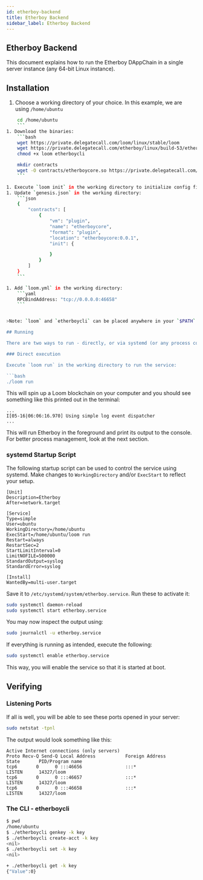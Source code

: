 ```yaml
---
id: etherboy-backend
title: Etherboy Backend
sidebar_label: Etherboy Backend
---
```


## Etherboy Backend

This document explains how to run the Etherboy DAppChain in a single server instance (any 64-bit Linux instance).

## Installation

1. Choose a working directory of your choice. In this example, we are using `/home/ubuntu`

```bash
    cd /home/ubuntu
    ```
1. Download the binaries:
    ```bash
    wget https://private.delegatecall.com/loom/linux/stable/loom
    wget https://private.delegatecall.com/etherboy/linux/build-53/etherboycli
    chmod +x loom etherboycli

    mkdir contracts
    wget -O contracts/etherboycore.so https://private.delegatecall.com/etherboy/linux/build-53/etherboycore.0.0.1
    ```

1. Execute `loom init` in the working directory to initialize config files.
1. Update `genesis.json` in the working directory:
    ```json
    {
        "contracts": [
            {
                "vm": "plugin",
                "name": "etherboycore",
                "format": "plugin",
                "location": "etherboycore:0.0.1",
                "init": {

                }
            }
        ]
    }
    ```

1. Add `loom.yml` in the working directory:
    ```yaml
    RPCBindAddress: "tcp://0.0.0.0:46658"
    ```


>Note: `loom` and `etherboycli` can be placed anywhere in your `$PATH` so you don't have to always execute with `./`. However, `etherboycore.0.0.1` must always be placed in `$WORKING_DIRECTORY/contracts/etherboycore.0.0.1`.

## Running

There are two ways to run - directly, or via systemd (or any process control system you prefer)

### Direct execution

Execute `loom run` in the working directory to run the service:

```bash
./loom run
```

This will spin up a Loom blockchain on your computer and you should see something like this printed out in the terminal:

    ...
    I[05-16|06:06:16.970] Using simple log event dispatcher
    ...
    

This will run Etherboy in the foreground and print its output to the console. For better process management, look at the next section.

### systemd Startup Script

The following startup script can be used to control the service using systemd. Make changes to `WorkingDirectory` and/or `ExecStart` to reflect your setup.

```init
[Unit]
Description=Etherboy
After=network.target

[Service]
Type=simple
User=ubuntu
WorkingDirectory=/home/ubuntu
ExecStart=/home/ubuntu/loom run
Restart=always
RestartSec=2
StartLimitInterval=0
LimitNOFILE=500000
StandardOutput=syslog
StandardError=syslog

[Install]
WantedBy=multi-user.target
```

Save it to `/etc/systemd/system/etherboy.service`. Run these to activate it:

```bash
sudo systemctl daemon-reload
sudo systemctl start etherboy.service
```

You may now inspect the output using:

```bash
sudo journalctl -u etherboy.service
```

If everything is running as intended, execute the following:

```bash
sudo systemctl enable etherboy.service
```

This way, you will enable the service so that it is started at boot.

## Verifying

### Listening Ports

If all is well, you will be able to see these ports opened in your server:

```bash
sudo netstat -tpnl
```

The output would look something like this:

    Active Internet connections (only servers)
    Proto Recv-Q Send-Q Local Address           Foreign Address         State       PID/Program name
    tcp6       0      0 :::46656                :::*                    LISTEN      14327/loom
    tcp6       0      0 :::46657                :::*                    LISTEN      14327/loom
    tcp6       0      0 :::46658                :::*                    LISTEN      14327/loom
    

### The CLI - etherboycli

```bash
$ pwd
/home/ubuntu
$ ./etherboycli genkey -k key
$ ./etherboycli create-acct -k key
<nil>
$ ./etherboycli set -k key
<nil>

+ ./etherboycli get -k key
{"Value":0}
```